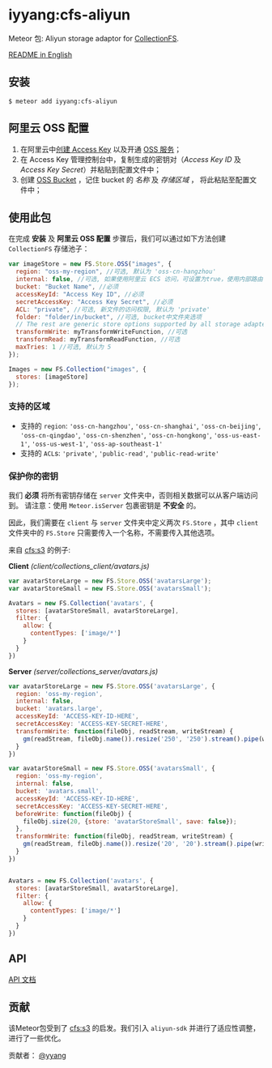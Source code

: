 iyyang:cfs-aliyun
=========================

Meteor 包: Aliyun storage adaptor for [CollectionFS][collection-fs].

[README in English](README.md)

## 安装

```
$ meteor add iyyang:cfs-aliyun
```

## 阿里云 OSS 配置

1. 在阿里云中[创建 Access Key][access-key] 以及开通 [OSS 服务][oss-service]；
2. 在 Access Key 管理控制台中，复制生成的密钥对（*Access Key ID* 及 
   *Access Key Secret*）并粘贴到配置文件中；
3. 创建 [OSS Bucket][oss-bucket] ，记住 bucket 的 *名称* 及 *存储区域* ，
   将此粘贴至配置文件中；

## 使用此包

在完成 **安装** 及 **阿里云 OSS 配置** 步骤后，我们可以通过如下方法创建
`CollectionFS` 存储池子：

```js
var imageStore = new FS.Store.OSS("images", {
  region: "oss-my-region", //可选, 默认为 'oss-cn-hangzhou'
  internal: false, //可选, 如果使用阿里云 ECS 访问，可设置为true，使用内部路由
  bucket: "Bucket Name", //必须
  accessKeyId: "Access Key ID", //必须
  secretAccessKey: "Access Key Secret", //必须
  ACL: "private", //可选, 新文件的访问权限, 默认为 'private' 
  folder: "folder/in/bucket", //可选, bucket中文件夹选项
  // The rest are generic store options supported by all storage adapters
  transformWrite: myTransformWriteFunction, //可选
  transformRead: myTransformReadFunction, //可选
  maxTries: 1 //可选, 默认为 5
});

Images = new FS.Collection("images", {
  stores: [imageStore]
});
```

### 支持的区域

* 支持的 `region`:  `'oss-cn-hangzhou'`, `'oss-cn-shanghai'`, 
  `'oss-cn-beijing'`, `'oss-cn-qingdao'`, `'oss-cn-shenzhen'`,
  `'oss-cn-hongkong'`, `'oss-us-east-1'`, `'oss-us-west-1'`, 
  `'oss-ap-southeast-1'`
* 支持的 `ACL`s: `'private'`, `'public-read'`, `'public-read-write'`

### 保护你的密钥

我们 **必须** 将所有密钥存储在 `server` 文件夹中，否则相关数据可以从客户端访问到。 请注意：使用 `Meteor.isServer` 包裹密钥是 **不安全** 的。

因此，我们需要在 `client` 与 `server` 文件夹中定义两次 `FS.Store` ，其中 `client` 文件夹中的 `FS.Store` 只需要传入一个名称，不需要传入其他选项。

来自 [cfs:s3][cfs-s3] 的例子:

**Client** *(client/collections_client/avatars.js)*
```js
var avatarStoreLarge = new FS.Store.OSS('avatarsLarge');
var avatarStoreSmall = new FS.Store.OSS('avatarsSmall');

Avatars = new FS.Collection('avatars', {
  stores: [avatarStoreSmall, avatarStoreLarge],
  filter: {
    allow: {
      contentTypes: ['image/*']
    }
  }
})
```

**Server** *(server/collections_server/avatars.js)*
```js
var avatarStoreLarge = new FS.Store.OSS('avatarsLarge', {
  region: 'oss-my-region',
  internal: false,
  bucket: 'avatars.large',
  accessKeyId: 'ACCESS-KEY-ID-HERE', 
  secretAccessKey: 'ACCESS-KEY-SECRET-HERE',
  transformWrite: function(fileObj, readStream, writeStream) {
    gm(readStream, fileObj.name()).resize('250', '250').stream().pipe(writeStream)
  }
})

var avatarStoreSmall = new FS.Store.OSS('avatarsSmall', {
  region: 'oss-my-region',
  internal: false,
  bucket: 'avatars.small',
  accessKeyId: 'ACCESS-KEY-ID-HERE', 
  secretAccessKey: 'ACCESS-KEY-SECRET-HERE', 
  beforeWrite: function(fileObj) {
    fileObj.size(20, {store: 'avatarStoreSmall', save: false});
  },
  transformWrite: function(fileObj, readStream, writeStream) {
    gm(readStream, fileObj.name()).resize('20', '20').stream().pipe(writeStream)
  }
})


Avatars = new FS.Collection('avatars', {
  stores: [avatarStoreSmall, avatarStoreLarge],
  filter: {
    allow: {
      contentTypes: ['image/*']
    }
  }
})
```

## API

[API 文档](https://github.com/yyang/cfs-aliyun/blob/master/api.md)

## 贡献

该Meteor包受到了 [cfs:s3][cfs-s3] 的启发。我们引入 `aliyun-sdk` 并进行了适应性调整，进行了一些优化。

贡献者： [@yyang][yyang]

[collection-fs]: https://github.com/CollectionFS/Meteor-CollectionFS "CollectionFS"
[access-key]: https://ak-console.aliyun.com/  "Access Key Console"
[oss-service]: http://www.aliyun.com/product/oss/ "OSS Service Introduction"
[oss-bucket]: https://oss.console.aliyun.com/index#/  "OSS Console"
[cfs-s3]: https://github.com/CollectionFS/Meteor-CollectionFS/tree/master/packages/s3 "CollectionFS S3 Storage Adaptor"
[yyang]: https://github.com/yyang "Github - yyang"

